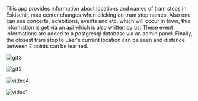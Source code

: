 This app provides information about locations and names of tram stops in Eskişehir, map center changes when clicking on tram stop names. Also one can see concerts, exhibitions, events and etc. which will occur in town, this information is get via an api which is also written by us. These event informations are added to a postgresql database via an admin panel. Finally, the closest tram stop to user's current location can be seen and distance between 2 points can be learned.

![gif3](https://user-images.githubusercontent.com/49609420/131717122-c938c01c-d793-4208-8419-0ac6bf5e6791.gif)

![gif2](https://user-images.githubusercontent.com/49609420/131717179-f0020d17-9ed0-449b-ae95-943a1504ef0c.gif)

![video4](https://user-images.githubusercontent.com/49609420/131718072-43691592-9d7c-40b5-b184-cbaa758286e8.gif)

![video1](https://user-images.githubusercontent.com/49609420/131720630-91020825-5e83-4f22-9081-ae06983d2550.gif)
